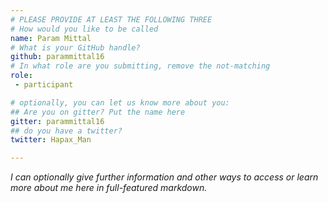 ```yaml
---
# PLEASE PROVIDE AT LEAST THE FOLLOWING THREE
# How would you like to be called
name: Param Mittal
# What is your GitHub handle?
github: parammittal16
# In what role are you submitting, remove the not-matching
role:
 - participant

# optionally, you can let us know more about you:
## Are you on gitter? Put the name here
gitter: parammittal16
## do you have a twitter?
twitter: Hapax_Man

---
```


_I can optionally give further information and other ways to access or learn more about me here in full-featured markdown._
